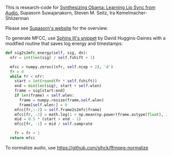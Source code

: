 This is research-code for 
[Synthesizing Obama: Learning Lip Sync from Audio.](grail.cs.washington.edu/projects/AudioToObama/)
Supasorn Suwajanakorn, Steven M. Seitz, Ira Kemelmacher-Shlizerman

Please see [Supasorn's website](http://homes.cs.washington.edu/~supasorn/?page=code) for the overview.

To generate MFCC, use [Sphinx III's snippet](http://www.cs.cmu.edu/~dhuggins/Projects/pyphone/sphinx/mfcc.py) by David Huggins-Daines with a modified routine that saves log energy and timestamps:
```python
def sig2s2mfc_energy(self, sig, dn):
  nfr = int(len(sig) / self.fshift + 1)

  mfcc = numpy.zeros((nfr, self.ncep + 2), 'd')
  fr = 0
  while fr < nfr:
    start = int(round(fr * self.fshift))
    end = min(len(sig), start + self.wlen)
    frame = sig[start:end]
    if len(frame) < self.wlen:
      frame = numpy.resize(frame,self.wlen)
      frame[self.wlen:] = 0
    mfcc[fr,:-2] = self.frame2s2mfc(frame)
    mfcc[fr, -2] = math.log(1 + np.mean(np.power(frame.astype(float), 2)))
    mid = 0.5 * (start + end - 1)
    mfcc[fr, -1] = mid / self.samprate

    fr = fr + 1
  return mfcc
```
To normalize audio, use https://github.com/slhck/ffmpeg-normalize
